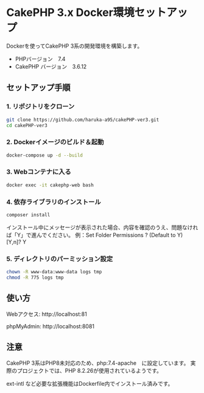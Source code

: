 # CakePHP 3.x Docker環境セットアップ

Dockerを使ってCakePHP 3系の開発環境を構築します。
- PHPバージョン　7.4
- CakePHP バージョン　3.6.12


## セットアップ手順

### 1. リポジトリをクローン

```bash
git clone https://github.com/haruka-a95/cakePHP-ver3.git
cd cakePHP-ver3
```

### 2. Dockerイメージのビルド＆起動
```bash
docker-compose up -d --build
```

### 3. Webコンテナに入る
```bash
docker exec -it cakephp-web bash

```

### 4. 依存ライブラリのインストール

```bash
composer install
```
インストール中にメッセージが表示された場合、内容を確認のうえ、問題なければ「Y」で進んでください。
例：Set Folder Permissions ? (Default to Y) [Y,n]? Y


### 5. ディレクトリのパーミッション設定
```bash
chown -R www-data:www-data logs tmp
chmod -R 775 logs tmp
```
## 使い方
Webアクセス: http://localhost:81

phpMyAdmin: http://localhost:8081

## 注意
CakePHP 3系はPHP8未対応のため、php:7.4-apache　に設定しています。
実際のプロジェクトでは、PHP 8.2.26が使用されているようです。

ext-intl など必要な拡張機能はDockerfile内でインストール済みです。

